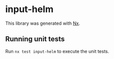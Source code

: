 # input-helm

This library was generated with [Nx](https://nx.dev).

## Running unit tests

Run `nx test input-helm` to execute the unit tests.
